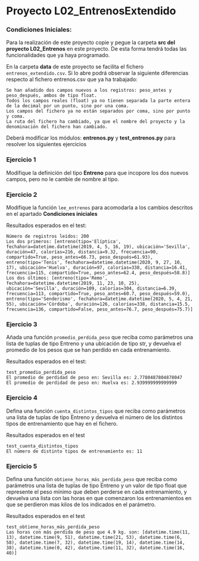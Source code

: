 # Proyecto L02_EntrenosExtendido

### Condiciones Iniciales:
Para la realización de este proyecto copie y pegue la carpeta **src del proyecto L02_Entrenos** en este proyecto. De esta forma tendrá todas las funcionalidades que ya haya programado.

En la carpeta **data** de este proyecto se facilita el fichero ``entrenos_extendido.csv``.
Si lo abre podrá observar la siguiente diferencias respecto al fichero entrenos.csv que ya ha trabajado:
```
Se han añadido dos campos nuevos a los registros: peso_antes y peso_después, ambos de tipo float.
Todos los campos reales (float) ya no tienen separada la parte entera de la decimal por un punto, sino por una coma.
Los campos del fichero ya no están separados por coma, sino por punto y coma.
La ruta del fichero ha cambiado, ya que el nombre del proyecto y la denominación del fichero han cambiado.
```
Deberá modificar los módulos: **entrenos.py** y **test_entrenos.py** para resolver los siguientes ejercicios

### Ejercicio 1
Modifique la definición del tipo **Entreno** para que incopore los dos nuevos campos, pero no le cambie de nombre al tipo.



### Ejercicio 2
Modifique la función ``lee_entrenos`` para acomodarla a los cambios descritos en el apartado **Condiciones iniciales**

Resultados esperados en el test:
```Test_lee_entrenos
Número de registros leídos: 200
Los dos primeros: [entreno(tipo='Elíptica', fechahora=datetime.datetime(2019, 4, 5, 16, 19), ubicación='Sevilla', duración=47, calorías=216, distancia=9.32, frecuencia=90, compartido=True, peso_antes=66.73, peso_después=61.93), entreno(tipo='Tenis', fechahora=datetime.datetime(2020, 9, 27, 10, 17), ubicación='Huelva', duración=97, calorías=338, distancia=16.41, frecuencia=115, compartido=True, peso_antes=62.4, peso_después=58.8)]
Los dos últimos: [entreno(tipo='Remo', fechahora=datetime.datetime(2019, 11, 23, 10, 25), ubicación='Sevilla', duración=109, calorías=304, distancia=6.39, frecuencia=113, compartido=True, peso_antes=60.7, peso_después=59.0), entreno(tipo='Senderismo', fechahora=datetime.datetime(2020, 5, 4, 21, 55), ubicación='Córdoba', duración=126, calorías=338, distancia=15.5, frecuencia=136, compartido=False, peso_antes=76.7, peso_después=75.7)]
```
### Ejercicio 3
Añada una función ``promedio_perdida_peso`` que reciba como parámetros una lista de tuplas de tipo Entreno y una ubicación de tipo str, y devuelva el promedio de los pesos que se han perdido en cada entrenamiento.

Resultados esperados en el test:
```
test_promedio_perdida_peso
El promedio de perdidad de peso en: Sevilla es: 2.7780487804878047
El promedio de perdidad de peso en: Huelva es: 2.939999999999999
```
### Ejercicio 4
Defina una función ``cuenta_distintos_tipos`` que reciba como parámetros una lista de tuplas de tipo Entreno y devuelva el número de los distintos tipos de entrenamiento que hay en el fichero.

Resultados esperados en el test
```
test_cuenta_distintos_tipos
El número de distinto tipos de entrenamiento es: 11
```

### Ejercicio 5
Defina una función ``obtiene_horas_más_perdida_peso`` que reciba como parámetros una lista de tuplas de tipo Entreno y un valor de tipo float que represente el peso mínimo que deben perderse en cada entrenamiento, y devuelva una lista con las horas en que comenzaron los entrenamientos en que se perdieron mas kilos de los indicados en el parámetro.

Resultados esperados en el test
```
test_obtiene_horas_más_perdida_peso
Las horas con más perdida de peso que 4.9 kg. son: [datetime.time(11, 13), datetime.time(9, 51), datetime.time(21, 53), datetime.time(6, 58), datetime.time(7, 32), datetime.time(19, 14), datetime.time(14, 38), datetime.time(0, 42), datetime.time(11, 32), datetime.time(16, 40)]
```